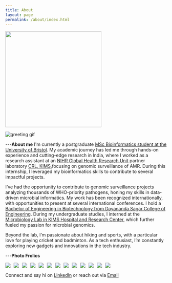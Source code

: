 ```yaml
---
title: About
layout: page
permalink: /about/index.html
---
```


<img src="http://srikanth-srinivas.github.io/assets/images/mainimg.png" style="width:300px;"/>

![greeting gif](https://github.com/alansmathew/alansmathew/raw/master/lang.gif)

---**About me**
I'm currently a postgraduate [MSc Bioinformatics student at the University of Bristol](https://www.bristol.ac.uk/studypostgraduate/taught/msc-bioinformatics/). My academic journey has led me through hands-on experience and cutting-edge research in India, where I worked as a research assistant at an [NIHR Global Health Research Unit](https://ghru.pathogensurveillance.net/) partner laboratory [CRL, KIMS](https://www.crlkims.com/),focusing on genomic surveillance of AMR. During this internship, I leveraged my bioinformatics skills to contribute to several impactful projects.

I’ve had the opportunity to contribute to genomic surveillance projects analyzing thousands of WHO-priority pathogens, honing my skills in data-driven microbial informatics. My work has been recognized internationally, with opportunities to present at several international conferences. I hold a [Bachelor of Engineering in Biotechnology from Dayananda Sagar College of Engineering](https://www.dsce.edu.in/research/123-biotechnology). During my undergraduate studies, I interned at the [Microbiology Lab in KIMS Hospital and Research Center](https://kims.deemsoft.com/microbiology/), which further fueled my passion for microbial genomics.

Beyond the lab, I’m passionate about hiking and sports, with a particular love for playing cricket and badminton. As a tech enthusiast, I’m constantly exploring new gadgets and innovations in the tech industry.

---**Photo Frolics**

<div style="display: flex; flex-wrap: wrap; gap: 10px;">
	<img src="{{site.url}}/assets/images/img1.JPG" style="border:none; width:auto; max-height:200px;" />
	 <img src="{{site.url}}/assets/images/img2.jpg" style="border:none; width:auto; max-height:200px;" />
	<img src="{{site.url}}/assets/images/img3.PNG" style="border:none; width:auto; max-height:200px;" />
	<img src="{{site.url}}/assets/images/img4.JPG" style="border:none; width:auto; max-height:200px;" />
	<img src="{{site.url}}/assets/images/img5.JPG" style="border:none; width:auto; max-height:200px;" />
	<img src="{{site.url}}/assets/images/img6.PNG" style="border:none; width:auto; max-height:200px;" />
	<img src="{{site.url}}/assets/images/img7.JPG" style="border:none; width:auto; max-height:200px;" />
	<img src="{{site.url}}/assets/images/img8.JPG" style="border:none; width:auto; max-height:200px;" />
	<img src="{{site.url}}/assets/images/img9.JPG" style="border:none; width:auto; max-height:200px;" />
	<img src="{{site.url}}/assets/images/img10.JPG" style="border:none; width:auto; max-height:200px;" />
	<img src="{{site.url}}/assets/images/img11.JPG" style="border:none; width:auto; max-height:200px;" />
	<img src="{{site.url}}/assets/images/img11(1).JPG" style="border:none; width:auto; max-height:200px;" />
	<img src="{{site.url}}/assets/images/img13.JPG" style="border:none; width:auto; max-height:200px;" />
</div>


Connect and say hi on [LinkedIn](https://linkedin.com/in/srikanth-srinivas-4a6047224) or reach out via [Email](srikanth.srinivas.2024@bristol.ac.uk)